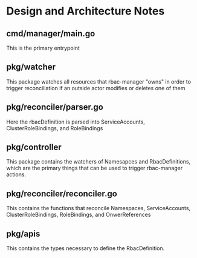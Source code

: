 # Design and Architecture Notes

## cmd/manager/main.go

This is the primary entrypoint

## pkg/watcher

This package watches all resources that rbac-manager "owns" in order to trigger reconciliation if an outside actor modifies or deletes one of them

## pkg/reconciler/parser.go

Here the rbacDefinition is parsed into ServiceAccounts, ClusterRoleBindings, and RoleBindings

## pkg/controller

This package contains the watchers of Namesapces and RbacDefinitions, which are the primary things that can be used to trigger rbac-manager actions.

## pkg/reconciler/reconciler.go

This contains the functions that reconcile Namespaces, ServiceAccounts, ClusterRoleBindings, RoleBindings, and OnwerReferences

## pkg/apis

This contains the types necessary to define the RbacDefinition.
